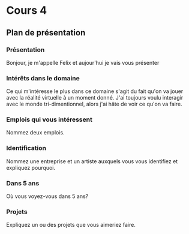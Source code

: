 # Cours 4
## Plan de présentation

### Présentation
Bonjour, je m'appelle Felix et aujour'hui je vais vous présenter 

### Intérêts dans le domaine
Ce qui m'intéresse le plus dans ce domaine s'agit du fait qu'on va jouer avec la réalité virtuelle à un moment donné. J'ai toujours voulu interagir avec le monde tri-dimentionnel, alors j'ai hâte de voir ce qu'on va faire. 

### Emplois qui vous intéressent
Nommez deux emplois.

### Identification
Nommez une entreprise et un artiste auxquels vous vous identifiez et expliquez pourquoi. 

### Dans 5 ans
Où vous voyez-vous dans 5 ans? 

### Projets
Expliquez un ou des projets que vous aimeriez faire. 
